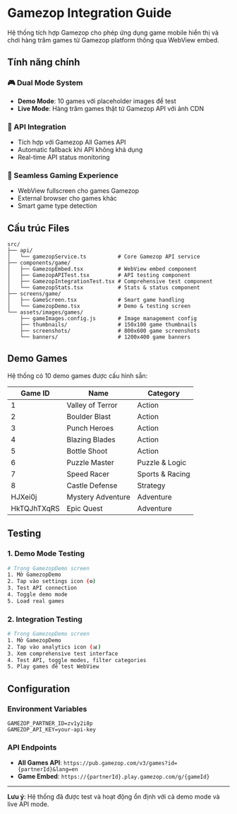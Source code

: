# Gamezop Integration Guide

Hệ thống tích hợp Gamezop cho phép ứng dụng game mobile hiển thị và chơi hàng trăm games từ Gamezop platform thông qua WebView embed.

## Tính năng chính

### 🎮 Dual Mode System
- **Demo Mode**: 10 games với placeholder images để test
- **Live Mode**: Hàng trăm games thật từ Gamezop API với ảnh CDN

### 🔗 API Integration
- Tích hợp với Gamezop All Games API
- Automatic fallback khi API không khả dụng
- Real-time API status monitoring

### 📱 Seamless Gaming Experience
- WebView fullscreen cho games Gamezop
- External browser cho games khác
- Smart game type detection

## Cấu trúc Files

```
src/
├── api/
│   └── gamezopService.ts          # Core Gamezop API service
├── components/game/
│   ├── GamezopEmbed.tsx           # WebView embed component
│   ├── GamezopAPITest.tsx         # API testing component
│   ├── GamezopIntegrationTest.tsx # Comprehensive test component
│   └── GamezopStats.tsx           # Stats & status component
├── screens/game/
│   ├── GameScreen.tsx             # Smart game handling
│   └── GamezopDemo.tsx            # Demo & testing screen
└── assets/images/games/
    ├── gameImages.config.js       # Image management config
    ├── thumbnails/                # 150x100 game thumbnails
    ├── screenshots/               # 800x600 game screenshots
    └── banners/                   # 1200x400 game banners
```

## Demo Games

Hệ thống có 10 demo games được cấu hình sẵn:

| Game ID | Name | Category |
|---------|------|----------|
| 1 | Valley of Terror | Action |
| 2 | Boulder Blast | Action |
| 3 | Punch Heroes | Action |
| 4 | Blazing Blades | Action |
| 5 | Bottle Shoot | Action |
| 6 | Puzzle Master | Puzzle & Logic |
| 7 | Speed Racer | Sports & Racing |
| 8 | Castle Defense | Strategy |
| HJXei0j | Mystery Adventure | Adventure |
| HkTQJhTXqRS | Epic Quest | Adventure |

## Testing

### 1. Demo Mode Testing
```bash
# Trong GamezopDemo screen
1. Mở GamezopDemo
2. Tap vào settings icon (⚙️)
3. Test API connection
4. Toggle demo mode
5. Load real games
```

### 2. Integration Testing
```bash
# Trong GamezopDemo screen
1. Mở GamezopDemo
2. Tap vào analytics icon (📊)
3. Xem comprehensive test interface
4. Test API, toggle modes, filter categories
5. Play games để test WebView
```

## Configuration

### Environment Variables
```env
GAMEZOP_PARTNER_ID=zv1y2i8p
GAMEZOP_API_KEY=your-api-key
```

### API Endpoints
- **All Games API**: `https://pub.gamezop.com/v3/games?id={partnerId}&lang=en`
- **Game Embed**: `https://{partnerId}.play.gamezop.com/g/{gameId}`

---

**Lưu ý**: Hệ thống đã được test và hoạt động ổn định với cả demo mode và live API mode.
